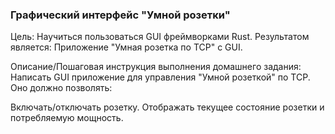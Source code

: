 ### Графический интерфейс "Умной розетки"

Цель:
Научиться пользоваться GUI фреймворками Rust.
Результатом является:
Приложение "Умная розетка по TCP" с GUI.


Описание/Пошаговая инструкция выполнения домашнего задания:
Написать GUI приложение для управления "Умной розеткой" по TCP. Оно должно позволять:

Включать/отключать розетку.
Отображать текущее состояние розетки и потребляемую мощность.